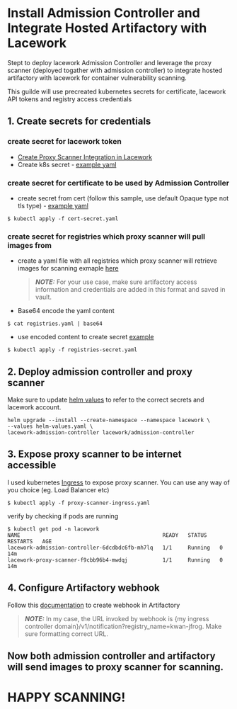 # Install Admission Controller and  Integrate Hosted Artifactory with Lacework

Stept to deploy lacework Admission Controller and leverage the proxy scanner (deployed togather with admission controller) to integrate hosted artifactory with lacework for container vulnerability scanning. 

This guilde will use precreated kubernetes secrets for certificate, lacework API tokens and registry access credentials

## 1. Create secrets for credentials
### create secret for lacework token

- [Create Proxy Scanner Integration in Lacework](https://docs.lacework.net/onboarding/integrate-proxy-scanner#create-a-proxy-scanner-integration-in-lacework)
- Create k8s secret - [example yaml](./lw-proxyscanner-token.yaml)

### create secret for certificate to be used by Admission Controller
- create secret from cert (follow this sample, use default Opaque type not tls type) - [example yaml](./cert-secret.yaml)
```
$ kubectl apply -f cert-secret.yaml
```

### create secret for registries which proxy scanner will pull images from
- create a yaml file with all registries which proxy scanner will retrieve images for scanning exmaple [here](./registries.yaml) 

   > **_NOTE:_**  For your use case, make sure artifactory access information and credentials are added in this format and saved in vault. 

- Base64 encode the yaml content
```
$ cat registries.yaml | base64  
```
- use encoded content to create secret [example](./registries-secret.yaml)
```
$ kubectl apply -f registries-secret.yaml
```

## 2. Deploy admission controller and proxy scanner

Make sure to update [helm values](./helm-values.yaml) to refer to the correct secrets and lacework account.
```
helm upgrade --install --create-namespace --namespace lacework \
--values helm-values.yaml \
lacework-admission-controller lacework/admission-controller
```


## 3. Expose proxy scanner to be internet accessible
I used kubernetes [Ingress](./proxy-scanner-ingress.yaml) to expose proxy scanner. You can use any way of you choice (eg. Load Balancer etc)
```
$ kubectl apply -f proxy-scanner-ingress.yaml
```
verify by checking if pods are running 
```
$ kubectl get pod -n lacework
NAME                                             READY   STATUS    RESTARTS   AGE
lacework-admission-controller-6dcdbdc6fb-mh7lq   1/1     Running   0          14m
lacework-proxy-scanner-f9cbb96b4-mwdqj           1/1     Running   0          14m
```

## 4. Configure Artifactory webhook
Follow this [documentation](https://docs.lacework.net/onboarding/integrate-proxy-scanner-with-jfrog-registry#configure-the-jfrog-registry-webhook-for-optional-notifications) to create webhook in Artifactory

> **_NOTE:_**  In my case, the URL invoked by webhook is {my ingress controller domain}/v1/notification?registry_name=kwan-jfrog. Make sure formatting correct URL.

## Now both admission controller and artifactory will send images to proxy scanner for scanning.

# HAPPY SCANNING!
